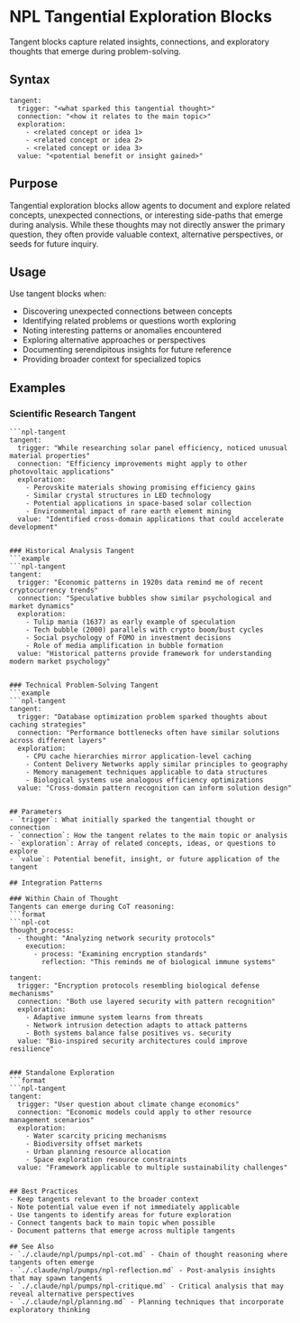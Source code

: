 # NPL Tangential Exploration Blocks
Tangent blocks capture related insights, connections, and exploratory thoughts that emerge during problem-solving.

## Syntax
```npl-tangent
tangent:
  trigger: "<what sparked this tangential thought>"
  connection: "<how it relates to the main topic>"
  exploration:
    - <related concept or idea 1>
    - <related concept or idea 2>
    - <related concept or idea 3>
  value: "<potential benefit or insight gained>"
```

## Purpose
Tangential exploration blocks allow agents to document and explore related concepts, unexpected connections, or interesting side-paths that emerge during analysis. While these thoughts may not directly answer the primary question, they often provide valuable context, alternative perspectives, or seeds for future inquiry.

## Usage
Use tangent blocks when:
- Discovering unexpected connections between concepts
- Identifying related problems or questions worth exploring
- Noting interesting patterns or anomalies encountered
- Exploring alternative approaches or perspectives
- Documenting serendipitous insights for future reference
- Providing broader context for specialized topics

## Examples

### Scientific Research Tangent
```example
```npl-tangent
tangent:
  trigger: "While researching solar panel efficiency, noticed unusual material properties"
  connection: "Efficiency improvements might apply to other photovoltaic applications"
  exploration:
    - Perovskite materials showing promising efficiency gains
    - Similar crystal structures in LED technology
    - Potential applications in space-based solar collection
    - Environmental impact of rare earth element mining
  value: "Identified cross-domain applications that could accelerate development"
```
```

### Historical Analysis Tangent
```example
```npl-tangent
tangent:
  trigger: "Economic patterns in 1920s data remind me of recent cryptocurrency trends"
  connection: "Speculative bubbles show similar psychological and market dynamics"
  exploration:
    - Tulip mania (1637) as early example of speculation
    - Tech bubble (2000) parallels with crypto boom/bust cycles
    - Social psychology of FOMO in investment decisions
    - Role of media amplification in bubble formation
  value: "Historical patterns provide framework for understanding modern market psychology"
```
```

### Technical Problem-Solving Tangent
```example
```npl-tangent
tangent:
  trigger: "Database optimization problem sparked thoughts about caching strategies"
  connection: "Performance bottlenecks often have similar solutions across different layers"
  exploration:
    - CPU cache hierarchies mirror application-level caching
    - Content Delivery Networks apply similar principles to geography
    - Memory management techniques applicable to data structures
    - Biological systems use analogous efficiency optimizations
  value: "Cross-domain pattern recognition can inform solution design"
```
```

## Parameters
- `trigger`: What initially sparked the tangential thought or connection
- `connection`: How the tangent relates to the main topic or analysis
- `exploration`: Array of related concepts, ideas, or questions to explore
- `value`: Potential benefit, insight, or future application of the tangent

## Integration Patterns

### Within Chain of Thought
Tangents can emerge during CoT reasoning:
```format
```npl-cot
thought_process:
  - thought: "Analyzing network security protocols"
    execution:
      - process: "Examining encryption standards"
        reflection: "This reminds me of biological immune systems"
```

```npl-tangent
tangent:
  trigger: "Encryption protocols resembling biological defense mechanisms"
  connection: "Both use layered security with pattern recognition"
  exploration:
    - Adaptive immune system learns from threats
    - Network intrusion detection adapts to attack patterns
    - Both systems balance false positives vs. security
  value: "Bio-inspired security architectures could improve resilience"
```
```

### Standalone Exploration
```format
```npl-tangent
tangent:
  trigger: "User question about climate change economics"
  connection: "Economic models could apply to other resource management scenarios"
  exploration:
    - Water scarcity pricing mechanisms
    - Biodiversity offset markets
    - Urban planning resource allocation
    - Space exploration resource constraints
  value: "Framework applicable to multiple sustainability challenges"
```
```

## Best Practices
- Keep tangents relevant to the broader context
- Note potential value even if not immediately applicable
- Use tangents to identify areas for future exploration
- Connect tangents back to main topic when possible
- Document patterns that emerge across multiple tangents

## See Also
- `./.claude/npl/pumps/npl-cot.md` - Chain of thought reasoning where tangents often emerge
- `./.claude/npl/pumps/npl-reflection.md` - Post-analysis insights that may spawn tangents
- `./.claude/npl/pumps/npl-critique.md` - Critical analysis that may reveal alternative perspectives
- `./.claude/npl/planning.md` - Planning techniques that incorporate exploratory thinking